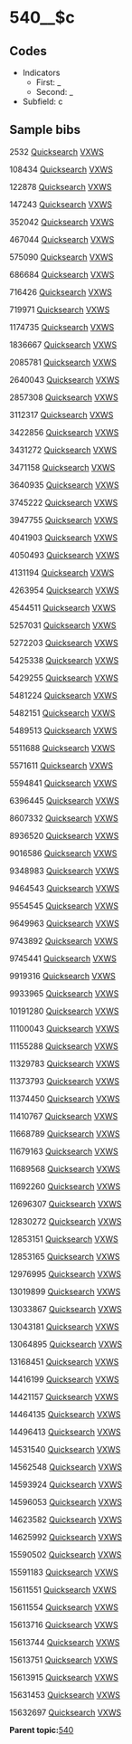 # 540\_\_$c

## Codes

-   Indicators
    -   First: \_
    -   Second: \_
-   Subfield: c

## Sample bibs

2532 [Quicksearch](https://search.library.yale.edu/catalog/2532) [VXWS](http://prodorbis.library.yale.edu:7014/vxws/GetHoldingsService?bibId=2532)

108434 [Quicksearch](https://search.library.yale.edu/catalog/108434) [VXWS](http://prodorbis.library.yale.edu:7014/vxws/GetHoldingsService?bibId=108434)

122878 [Quicksearch](https://search.library.yale.edu/catalog/122878) [VXWS](http://prodorbis.library.yale.edu:7014/vxws/GetHoldingsService?bibId=122878)

147243 [Quicksearch](https://search.library.yale.edu/catalog/147243) [VXWS](http://prodorbis.library.yale.edu:7014/vxws/GetHoldingsService?bibId=147243)

352042 [Quicksearch](https://search.library.yale.edu/catalog/352042) [VXWS](http://prodorbis.library.yale.edu:7014/vxws/GetHoldingsService?bibId=352042)

467044 [Quicksearch](https://search.library.yale.edu/catalog/467044) [VXWS](http://prodorbis.library.yale.edu:7014/vxws/GetHoldingsService?bibId=467044)

575090 [Quicksearch](https://search.library.yale.edu/catalog/575090) [VXWS](http://prodorbis.library.yale.edu:7014/vxws/GetHoldingsService?bibId=575090)

686684 [Quicksearch](https://search.library.yale.edu/catalog/686684) [VXWS](http://prodorbis.library.yale.edu:7014/vxws/GetHoldingsService?bibId=686684)

716426 [Quicksearch](https://search.library.yale.edu/catalog/716426) [VXWS](http://prodorbis.library.yale.edu:7014/vxws/GetHoldingsService?bibId=716426)

719971 [Quicksearch](https://search.library.yale.edu/catalog/719971) [VXWS](http://prodorbis.library.yale.edu:7014/vxws/GetHoldingsService?bibId=719971)

1174735 [Quicksearch](https://search.library.yale.edu/catalog/1174735) [VXWS](http://prodorbis.library.yale.edu:7014/vxws/GetHoldingsService?bibId=1174735)

1836667 [Quicksearch](https://search.library.yale.edu/catalog/1836667) [VXWS](http://prodorbis.library.yale.edu:7014/vxws/GetHoldingsService?bibId=1836667)

2085781 [Quicksearch](https://search.library.yale.edu/catalog/2085781) [VXWS](http://prodorbis.library.yale.edu:7014/vxws/GetHoldingsService?bibId=2085781)

2640043 [Quicksearch](https://search.library.yale.edu/catalog/2640043) [VXWS](http://prodorbis.library.yale.edu:7014/vxws/GetHoldingsService?bibId=2640043)

2857308 [Quicksearch](https://search.library.yale.edu/catalog/2857308) [VXWS](http://prodorbis.library.yale.edu:7014/vxws/GetHoldingsService?bibId=2857308)

3112317 [Quicksearch](https://search.library.yale.edu/catalog/3112317) [VXWS](http://prodorbis.library.yale.edu:7014/vxws/GetHoldingsService?bibId=3112317)

3422856 [Quicksearch](https://search.library.yale.edu/catalog/3422856) [VXWS](http://prodorbis.library.yale.edu:7014/vxws/GetHoldingsService?bibId=3422856)

3431272 [Quicksearch](https://search.library.yale.edu/catalog/3431272) [VXWS](http://prodorbis.library.yale.edu:7014/vxws/GetHoldingsService?bibId=3431272)

3471158 [Quicksearch](https://search.library.yale.edu/catalog/3471158) [VXWS](http://prodorbis.library.yale.edu:7014/vxws/GetHoldingsService?bibId=3471158)

3640935 [Quicksearch](https://search.library.yale.edu/catalog/3640935) [VXWS](http://prodorbis.library.yale.edu:7014/vxws/GetHoldingsService?bibId=3640935)

3745222 [Quicksearch](https://search.library.yale.edu/catalog/3745222) [VXWS](http://prodorbis.library.yale.edu:7014/vxws/GetHoldingsService?bibId=3745222)

3947755 [Quicksearch](https://search.library.yale.edu/catalog/3947755) [VXWS](http://prodorbis.library.yale.edu:7014/vxws/GetHoldingsService?bibId=3947755)

4041903 [Quicksearch](https://search.library.yale.edu/catalog/4041903) [VXWS](http://prodorbis.library.yale.edu:7014/vxws/GetHoldingsService?bibId=4041903)

4050493 [Quicksearch](https://search.library.yale.edu/catalog/4050493) [VXWS](http://prodorbis.library.yale.edu:7014/vxws/GetHoldingsService?bibId=4050493)

4131194 [Quicksearch](https://search.library.yale.edu/catalog/4131194) [VXWS](http://prodorbis.library.yale.edu:7014/vxws/GetHoldingsService?bibId=4131194)

4263954 [Quicksearch](https://search.library.yale.edu/catalog/4263954) [VXWS](http://prodorbis.library.yale.edu:7014/vxws/GetHoldingsService?bibId=4263954)

4544511 [Quicksearch](https://search.library.yale.edu/catalog/4544511) [VXWS](http://prodorbis.library.yale.edu:7014/vxws/GetHoldingsService?bibId=4544511)

5257031 [Quicksearch](https://search.library.yale.edu/catalog/5257031) [VXWS](http://prodorbis.library.yale.edu:7014/vxws/GetHoldingsService?bibId=5257031)

5272203 [Quicksearch](https://search.library.yale.edu/catalog/5272203) [VXWS](http://prodorbis.library.yale.edu:7014/vxws/GetHoldingsService?bibId=5272203)

5425338 [Quicksearch](https://search.library.yale.edu/catalog/5425338) [VXWS](http://prodorbis.library.yale.edu:7014/vxws/GetHoldingsService?bibId=5425338)

5429255 [Quicksearch](https://search.library.yale.edu/catalog/5429255) [VXWS](http://prodorbis.library.yale.edu:7014/vxws/GetHoldingsService?bibId=5429255)

5481224 [Quicksearch](https://search.library.yale.edu/catalog/5481224) [VXWS](http://prodorbis.library.yale.edu:7014/vxws/GetHoldingsService?bibId=5481224)

5482151 [Quicksearch](https://search.library.yale.edu/catalog/5482151) [VXWS](http://prodorbis.library.yale.edu:7014/vxws/GetHoldingsService?bibId=5482151)

5489513 [Quicksearch](https://search.library.yale.edu/catalog/5489513) [VXWS](http://prodorbis.library.yale.edu:7014/vxws/GetHoldingsService?bibId=5489513)

5511688 [Quicksearch](https://search.library.yale.edu/catalog/5511688) [VXWS](http://prodorbis.library.yale.edu:7014/vxws/GetHoldingsService?bibId=5511688)

5571611 [Quicksearch](https://search.library.yale.edu/catalog/5571611) [VXWS](http://prodorbis.library.yale.edu:7014/vxws/GetHoldingsService?bibId=5571611)

5594841 [Quicksearch](https://search.library.yale.edu/catalog/5594841) [VXWS](http://prodorbis.library.yale.edu:7014/vxws/GetHoldingsService?bibId=5594841)

6396445 [Quicksearch](https://search.library.yale.edu/catalog/6396445) [VXWS](http://prodorbis.library.yale.edu:7014/vxws/GetHoldingsService?bibId=6396445)

8607332 [Quicksearch](https://search.library.yale.edu/catalog/8607332) [VXWS](http://prodorbis.library.yale.edu:7014/vxws/GetHoldingsService?bibId=8607332)

8936520 [Quicksearch](https://search.library.yale.edu/catalog/8936520) [VXWS](http://prodorbis.library.yale.edu:7014/vxws/GetHoldingsService?bibId=8936520)

9016586 [Quicksearch](https://search.library.yale.edu/catalog/9016586) [VXWS](http://prodorbis.library.yale.edu:7014/vxws/GetHoldingsService?bibId=9016586)

9348983 [Quicksearch](https://search.library.yale.edu/catalog/9348983) [VXWS](http://prodorbis.library.yale.edu:7014/vxws/GetHoldingsService?bibId=9348983)

9464543 [Quicksearch](https://search.library.yale.edu/catalog/9464543) [VXWS](http://prodorbis.library.yale.edu:7014/vxws/GetHoldingsService?bibId=9464543)

9554545 [Quicksearch](https://search.library.yale.edu/catalog/9554545) [VXWS](http://prodorbis.library.yale.edu:7014/vxws/GetHoldingsService?bibId=9554545)

9649963 [Quicksearch](https://search.library.yale.edu/catalog/9649963) [VXWS](http://prodorbis.library.yale.edu:7014/vxws/GetHoldingsService?bibId=9649963)

9743892 [Quicksearch](https://search.library.yale.edu/catalog/9743892) [VXWS](http://prodorbis.library.yale.edu:7014/vxws/GetHoldingsService?bibId=9743892)

9745441 [Quicksearch](https://search.library.yale.edu/catalog/9745441) [VXWS](http://prodorbis.library.yale.edu:7014/vxws/GetHoldingsService?bibId=9745441)

9919316 [Quicksearch](https://search.library.yale.edu/catalog/9919316) [VXWS](http://prodorbis.library.yale.edu:7014/vxws/GetHoldingsService?bibId=9919316)

9933965 [Quicksearch](https://search.library.yale.edu/catalog/9933965) [VXWS](http://prodorbis.library.yale.edu:7014/vxws/GetHoldingsService?bibId=9933965)

10191280 [Quicksearch](https://search.library.yale.edu/catalog/10191280) [VXWS](http://prodorbis.library.yale.edu:7014/vxws/GetHoldingsService?bibId=10191280)

11100043 [Quicksearch](https://search.library.yale.edu/catalog/11100043) [VXWS](http://prodorbis.library.yale.edu:7014/vxws/GetHoldingsService?bibId=11100043)

11155288 [Quicksearch](https://search.library.yale.edu/catalog/11155288) [VXWS](http://prodorbis.library.yale.edu:7014/vxws/GetHoldingsService?bibId=11155288)

11329783 [Quicksearch](https://search.library.yale.edu/catalog/11329783) [VXWS](http://prodorbis.library.yale.edu:7014/vxws/GetHoldingsService?bibId=11329783)

11373793 [Quicksearch](https://search.library.yale.edu/catalog/11373793) [VXWS](http://prodorbis.library.yale.edu:7014/vxws/GetHoldingsService?bibId=11373793)

11374450 [Quicksearch](https://search.library.yale.edu/catalog/11374450) [VXWS](http://prodorbis.library.yale.edu:7014/vxws/GetHoldingsService?bibId=11374450)

11410767 [Quicksearch](https://search.library.yale.edu/catalog/11410767) [VXWS](http://prodorbis.library.yale.edu:7014/vxws/GetHoldingsService?bibId=11410767)

11668789 [Quicksearch](https://search.library.yale.edu/catalog/11668789) [VXWS](http://prodorbis.library.yale.edu:7014/vxws/GetHoldingsService?bibId=11668789)

11679163 [Quicksearch](https://search.library.yale.edu/catalog/11679163) [VXWS](http://prodorbis.library.yale.edu:7014/vxws/GetHoldingsService?bibId=11679163)

11689568 [Quicksearch](https://search.library.yale.edu/catalog/11689568) [VXWS](http://prodorbis.library.yale.edu:7014/vxws/GetHoldingsService?bibId=11689568)

11692260 [Quicksearch](https://search.library.yale.edu/catalog/11692260) [VXWS](http://prodorbis.library.yale.edu:7014/vxws/GetHoldingsService?bibId=11692260)

12696307 [Quicksearch](https://search.library.yale.edu/catalog/12696307) [VXWS](http://prodorbis.library.yale.edu:7014/vxws/GetHoldingsService?bibId=12696307)

12830272 [Quicksearch](https://search.library.yale.edu/catalog/12830272) [VXWS](http://prodorbis.library.yale.edu:7014/vxws/GetHoldingsService?bibId=12830272)

12853151 [Quicksearch](https://search.library.yale.edu/catalog/12853151) [VXWS](http://prodorbis.library.yale.edu:7014/vxws/GetHoldingsService?bibId=12853151)

12853165 [Quicksearch](https://search.library.yale.edu/catalog/12853165) [VXWS](http://prodorbis.library.yale.edu:7014/vxws/GetHoldingsService?bibId=12853165)

12976995 [Quicksearch](https://search.library.yale.edu/catalog/12976995) [VXWS](http://prodorbis.library.yale.edu:7014/vxws/GetHoldingsService?bibId=12976995)

13019899 [Quicksearch](https://search.library.yale.edu/catalog/13019899) [VXWS](http://prodorbis.library.yale.edu:7014/vxws/GetHoldingsService?bibId=13019899)

13033867 [Quicksearch](https://search.library.yale.edu/catalog/13033867) [VXWS](http://prodorbis.library.yale.edu:7014/vxws/GetHoldingsService?bibId=13033867)

13043181 [Quicksearch](https://search.library.yale.edu/catalog/13043181) [VXWS](http://prodorbis.library.yale.edu:7014/vxws/GetHoldingsService?bibId=13043181)

13064895 [Quicksearch](https://search.library.yale.edu/catalog/13064895) [VXWS](http://prodorbis.library.yale.edu:7014/vxws/GetHoldingsService?bibId=13064895)

13168451 [Quicksearch](https://search.library.yale.edu/catalog/13168451) [VXWS](http://prodorbis.library.yale.edu:7014/vxws/GetHoldingsService?bibId=13168451)

14416199 [Quicksearch](https://search.library.yale.edu/catalog/14416199) [VXWS](http://prodorbis.library.yale.edu:7014/vxws/GetHoldingsService?bibId=14416199)

14421157 [Quicksearch](https://search.library.yale.edu/catalog/14421157) [VXWS](http://prodorbis.library.yale.edu:7014/vxws/GetHoldingsService?bibId=14421157)

14464135 [Quicksearch](https://search.library.yale.edu/catalog/14464135) [VXWS](http://prodorbis.library.yale.edu:7014/vxws/GetHoldingsService?bibId=14464135)

14496413 [Quicksearch](https://search.library.yale.edu/catalog/14496413) [VXWS](http://prodorbis.library.yale.edu:7014/vxws/GetHoldingsService?bibId=14496413)

14531540 [Quicksearch](https://search.library.yale.edu/catalog/14531540) [VXWS](http://prodorbis.library.yale.edu:7014/vxws/GetHoldingsService?bibId=14531540)

14562548 [Quicksearch](https://search.library.yale.edu/catalog/14562548) [VXWS](http://prodorbis.library.yale.edu:7014/vxws/GetHoldingsService?bibId=14562548)

14593924 [Quicksearch](https://search.library.yale.edu/catalog/14593924) [VXWS](http://prodorbis.library.yale.edu:7014/vxws/GetHoldingsService?bibId=14593924)

14596053 [Quicksearch](https://search.library.yale.edu/catalog/14596053) [VXWS](http://prodorbis.library.yale.edu:7014/vxws/GetHoldingsService?bibId=14596053)

14623582 [Quicksearch](https://search.library.yale.edu/catalog/14623582) [VXWS](http://prodorbis.library.yale.edu:7014/vxws/GetHoldingsService?bibId=14623582)

14625992 [Quicksearch](https://search.library.yale.edu/catalog/14625992) [VXWS](http://prodorbis.library.yale.edu:7014/vxws/GetHoldingsService?bibId=14625992)

15590502 [Quicksearch](https://search.library.yale.edu/catalog/15590502) [VXWS](http://prodorbis.library.yale.edu:7014/vxws/GetHoldingsService?bibId=15590502)

15591183 [Quicksearch](https://search.library.yale.edu/catalog/15591183) [VXWS](http://prodorbis.library.yale.edu:7014/vxws/GetHoldingsService?bibId=15591183)

15611551 [Quicksearch](https://search.library.yale.edu/catalog/15611551) [VXWS](http://prodorbis.library.yale.edu:7014/vxws/GetHoldingsService?bibId=15611551)

15611554 [Quicksearch](https://search.library.yale.edu/catalog/15611554) [VXWS](http://prodorbis.library.yale.edu:7014/vxws/GetHoldingsService?bibId=15611554)

15613716 [Quicksearch](https://search.library.yale.edu/catalog/15613716) [VXWS](http://prodorbis.library.yale.edu:7014/vxws/GetHoldingsService?bibId=15613716)

15613744 [Quicksearch](https://search.library.yale.edu/catalog/15613744) [VXWS](http://prodorbis.library.yale.edu:7014/vxws/GetHoldingsService?bibId=15613744)

15613751 [Quicksearch](https://search.library.yale.edu/catalog/15613751) [VXWS](http://prodorbis.library.yale.edu:7014/vxws/GetHoldingsService?bibId=15613751)

15613915 [Quicksearch](https://search.library.yale.edu/catalog/15613915) [VXWS](http://prodorbis.library.yale.edu:7014/vxws/GetHoldingsService?bibId=15613915)

15631453 [Quicksearch](https://search.library.yale.edu/catalog/15631453) [VXWS](http://prodorbis.library.yale.edu:7014/vxws/GetHoldingsService?bibId=15631453)

15632697 [Quicksearch](https://search.library.yale.edu/catalog/15632697) [VXWS](http://prodorbis.library.yale.edu:7014/vxws/GetHoldingsService?bibId=15632697)

**Parent topic:**[540](../../tags/540/540.md)

